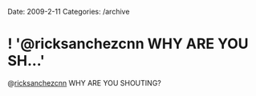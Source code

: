 Date: 2009-2-11
Categories: /archive

# ! '@ricksanchezcnn WHY ARE YOU SH...'

@<a href="http://twitter.com/ricksanchezcnn">ricksanchezcnn</a> WHY ARE YOU SHOUTING?
